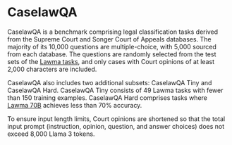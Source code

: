 # CaselawQA

CaselawQA is a benchmark comprising legal classification tasks derived from the Supreme Court and Songer Court of Appeals databases.
The majority of its 10,000 questions are multiple-choice, with 5,000 sourced from each database. 
The questions are randomly selected from the test sets of the [Lawma tasks](https://huggingface.co/datasets/ricdomolm/lawma-tasks), and only cases with Court opinions of at least 2,000 characters are included.

CaselawQA also includes two additional subsets: CaselawQA Tiny and CaselawQA Hard. 
CaselawQA Tiny consists of 49 Lawma tasks with fewer than 150 training examples. 
CaselawQA Hard comprises tasks where [Lawma 70B](https://huggingface.co/ricdomolm/lawma-70b) achieves less than 70% accuracy.

To ensure input length limits, Court opinions are shortened so that the total input prompt (instruction, opinion, question, and answer choices) does not exceed 8,000 Llama 3 tokens.
